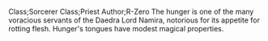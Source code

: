 Class;Sorcerer Class;Priest Author;R-Zero
The hunger is one of the many voracious servants of the Daedra Lord Namira, notorious for its appetite for rotting flesh. Hunger's tongues have modest magical properties.